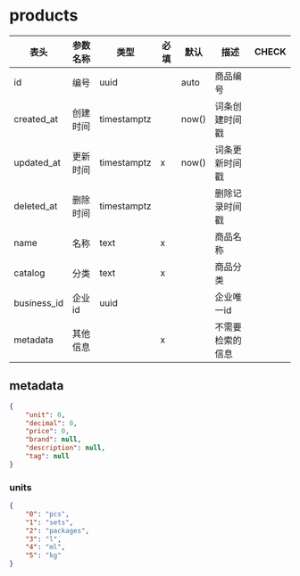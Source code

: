 # products

|表头|参数名称|类型|必填|默认|描述|CHECK|
|-|-|-|-|-|-|-|
|id|编号|uuid||auto|商品编号|
|created_at|创建时间|timestamptz||now()|词条创建时间戳
|updated_at|更新时间|timestamptz|x|now()|词条更新时间戳
|deleted_at|删除时间|timestamptz|||删除记录时间戳
|name|名称|text|x||商品名称|
|catalog|分类|text|x||商品分类|
|business_id|企业id|uuid|||企业唯一id
|metadata|其他信息||x||不需要检索的信息|


## metadata
``` json
{
    "unit": 0,
    "decimal": 0,
    "price": 0,
    "brand": null,
    "description": null,
    "tag": null
}
```
### units
``` json
{
    "0": "pcs",
    "1": "sets",
    "2": "packages",
    "3": "l",
    "4": "ml",
    "5": "kg" 
}
```